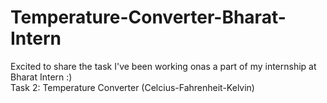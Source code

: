 # Temperature-Converter-Bharat-Intern
Excited to share the task I've been working onas a part of my internship at Bharat Intern :)  <br>
Task 2: Temperature Converter (Celcius-Fahrenheit-Kelvin)
